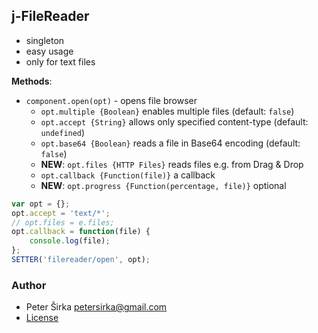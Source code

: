 ## j-FileReader

- singleton
- easy usage
- only for text files

__Methods__:
- `component.open(opt)` - opens file browser
	- `opt.multiple {Boolean}` enables multiple files (default: `false`)
	- `opt.accept {String}` allows only specified content-type (default: `undefined`)
	- `opt.base64 {Boolean}` reads a file in Base64 encoding (default: `false`)
	- __NEW__: `opt.files {HTTP Files}` reads files e.g. from Drag & Drop
	- `opt.callback {Function(file)}` a callback
	- __NEW__: `opt.progress {Function(percentage, file)}` optional

```js
var opt = {};
opt.accept = 'text/*';
// opt.files = e.files;
opt.callback = function(file) {
	console.log(file);
};
SETTER('filereader/open', opt);
```

### Author

- Peter Širka <petersirka@gmail.com>
- [License](https://www.totaljs.com/license/)
